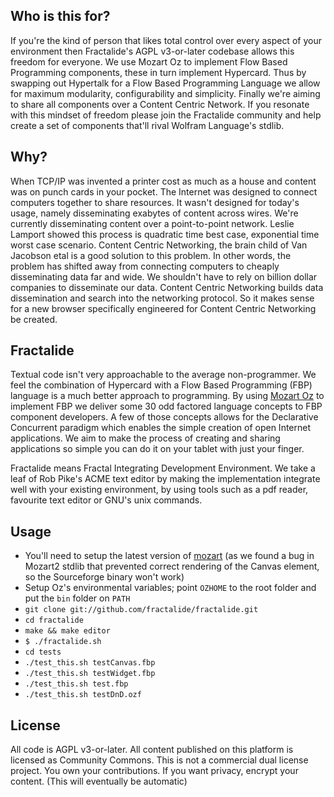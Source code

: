 Who is this for?
--------
If you're the kind of person that likes total control over every aspect of your environment then Fractalide's AGPL v3-or-later codebase allows this freedom for everyone. We use Mozart Oz to implement Flow Based Programming components, these in turn implement Hypercard. Thus by swapping out Hypertalk for a Flow Based Programming Language we allow for maximum modularity, configurability and simplicity. Finally we're aiming to share all components over a Content Centric Network. If you resonate with this mindset of freedom please join the Fractalide community and help create a set of components that'll rival Wolfram Language's stdlib.

Why?
-----
When TCP/IP was invented a printer cost as much as a house and content was on punch cards in your pocket. The Internet was designed to connect computers together to share resources. It wasn't designed for today's usage, namely disseminating exabytes of content across wires. We're currently disseminating content over a point-to-point network. Leslie Lamport showed this process is quadratic time best case, exponential time worst case scenario. Content Centric Networking, the brain child of Van Jacobson etal is a good solution to this problem. In other words, the problem has shifted away from connecting computers to cheaply disseminating data far and wide. We shouldn't have to rely on billion dollar companies to disseminate our data. Content Centric Networking builds data dissemination and search into the networking protocol. So it makes sense for a new browser specifically engineered for Content Centric Networking be created.


Fractalide
-------
Textual code isn't very approachable to the average non-programmer. We feel the combination of Hypercard with a Flow Based Programming (FBP) language is a much better approach to programming. By using [Mozart Oz](www.mozart-oz.org) to implement FBP we deliver some 30 odd factored language concepts to FBP component developers. A few of those concepts allows for the Declarative Concurrent paradigm which enables the simple creation of open Internet applications.
We aim to make the process of creating and sharing applications so simple you can do it on your tablet with just your finger.

Fractalide means Fractal Integrating Development Environment. We take a leaf of Rob Pike's ACME text editor by making the implementation integrate well with your existing environment, by using tools such as a pdf reader, favourite text editor or GNU's unix commands.

Usage
-----

* You'll need to setup the latest version of [mozart](www.github.com/mozart/mozart2) (as we found a bug in Mozart2 stdlib that prevented correct rendering of the Canvas element, so the Sourceforge binary won't work)
* Setup Oz's environmental variables; point `OZHOME` to the root folder and put the `bin` folder on `PATH`
* `git clone git://github.com/fractalide/fractalide.git`
* `cd fractalide`
* `make && make editor`
* `$ ./fractalide.sh`
* `cd tests`
* `./test_this.sh testCanvas.fbp`
* `./test_this.sh testWidget.fbp`
* `./test_this.sh test.fbp`
* `./test_this.sh testDnD.ozf`

License
--------
All code is AGPL v3-or-later.
All content published on this platform is licensed as Community Commons.
This is not a commercial dual license project. You own your contributions.
If you want privacy, encrypt your content. (This will eventually be automatic)
